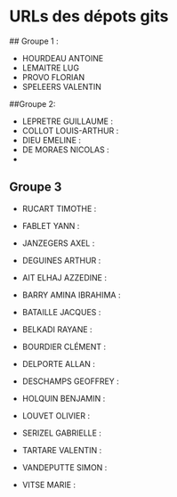 # URLs des dépots gits

## Groupe 1 :
* HOURDEAU  ANTOINE 
* LEMAITRE  LUG 
* PROVO FLORIAN 
* SPELEERS  VALENTIN 

##Groupe 2:
* LEPRETRE  GUILLAUME : 
* COLLOT  LOUIS-ARTHUR : 
* DIEU  EMELINE : 
* DE MORAES NICOLAS :  
* 


## Groupe 3
* RUCART  TIMOTHE :
* FABLET  YANN : 
*  JANZEGERS AXEL : 
* DEGUINES  ARTHUR :



* AIT ELHAJ AZZEDINE : 
* BARRY AMINA IBRAHIMA : 
* BATAILLE  JACQUES : 
* BELKADI RAYANE : 
* BOURDIER  CLÉMENT : 
* DELPORTE  ALLAN : 
* DESCHAMPS GEOFFREY : 
* HOLQUIN BENJAMIN : 
* LOUVET  OLIVIER : 
* SERIZEL GABRIELLE : 
* TARTARE VALENTIN : 
* VANDEPUTTE  SIMON : 
* VITSE MARIE : 
